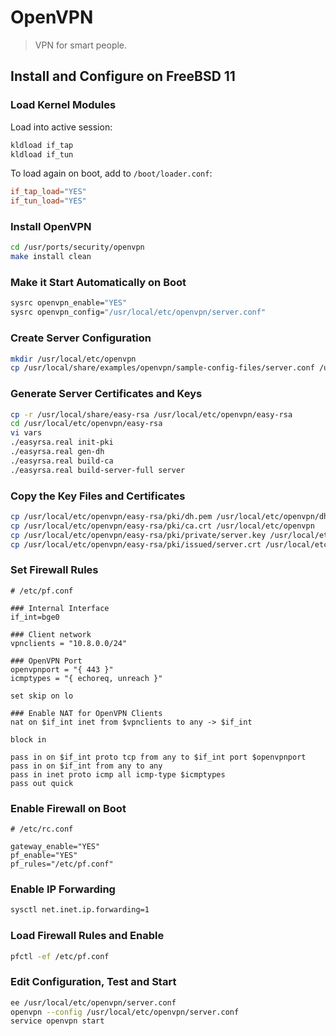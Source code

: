 # OpenVPN

> VPN for smart people.

## Install and Configure on FreeBSD 11

### Load Kernel Modules

Load into active session:
```bash
kldload if_tap
kldload if_tun
```

To load again on boot, add to `/boot/loader.conf`:
```conf
if_tap_load="YES"
if_tun_load="YES"
```

### Install OpenVPN

```bash
cd /usr/ports/security/openvpn
make install clean
```

### Make it Start Automatically on Boot

```bash
sysrc openvpn_enable="YES"
sysrc openvpn_config="/usr/local/etc/openvpn/server.conf"
```

### Create Server Configuration

```bash
mkdir /usr/local/etc/openvpn
cp /usr/local/share/examples/openvpn/sample-config-files/server.conf /usr/local/etc/openvpn/server.conf
```

### Generate Server Certificates and Keys

```bash
cp -r /usr/local/share/easy-rsa /usr/local/etc/openvpn/easy-rsa
cd /usr/local/etc/openvpn/easy-rsa
vi vars
./easyrsa.real init-pki
./easyrsa.real gen-dh
./easyrsa.real build-ca
./easyrsa.real build-server-full server
```

### Copy the Key Files and Certificates

```bash
cp /usr/local/etc/openvpn/easy-rsa/pki/dh.pem /usr/local/etc/openvpn/dh2048.pem
cp /usr/local/etc/openvpn/easy-rsa/pki/ca.crt /usr/local/etc/openvpn
cp /usr/local/etc/openvpn/easy-rsa/pki/private/server.key /usr/local/etc/openvpn
cp /usr/local/etc/openvpn/easy-rsa/pki/issued/server.crt /usr/local/etc/openvpn
```

### Set Firewall Rules

```
# /etc/pf.conf

### Internal Interface
if_int=bge0

### Client network
vpnclients = "10.8.0.0/24"

### OpenVPN Port
openvpnport = "{ 443 }"
icmptypes = "{ echoreq, unreach }"

set skip on lo

### Enable NAT for OpenVPN Clients
nat on $if_int inet from $vpnclients to any -> $if_int

block in

pass in on $if_int proto tcp from any to $if_int port $openvpnport
pass in on $if_int from any to any
pass in inet proto icmp all icmp-type $icmptypes
pass out quick
```

### Enable Firewall on Boot

```
# /etc/rc.conf

gateway_enable="YES"
pf_enable="YES"
pf_rules="/etc/pf.conf"
```

### Enable IP Forwarding

``` bash
sysctl net.inet.ip.forwarding=1
```

### Load Firewall Rules and Enable

```bash
pfctl -ef /etc/pf.conf
```

### Edit Configuration, Test and Start
```bash
ee /usr/local/etc/openvpn/server.conf
openvpn --config /usr/local/etc/openvpn/server.conf
service openvpn start
```
